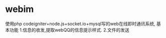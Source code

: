 webim
=====

使用php codeigniter+node.js+socket.io+mysql写的web在线即时通讯系统,
基本功能
 1.信息的收发,提取webQQ的信息提示样式.
 2.文件的发送
